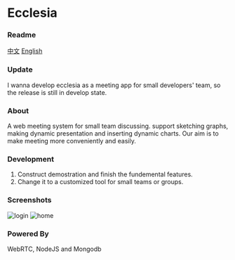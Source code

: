 # Ecclesia

### Readme

[中文](https://github.com/lavende/ecclesia/blob/master/README.zh-CN.md)
[English](https://github.com/lavende/ecclesia/blob/master/README.md)

### Update

I wanna develop ecclesia as a meeting app for small developers' team, so the release
is still in develop state.

### About

A web meeting system for small team discussing. support sketching graphs, 
making dynamic presentation and inserting dynamic charts. Our aim is to 
make meeting more conveniently and easily.


### Development

1. Construct demostration and finish the fundemental features.
2. Change it to a customized tool for small teams or groups.


### Screenshots

![login](http://lavende.github.io/img/2015/ecclesia/login.jpg)
![home](http://lavende.github.io/img/2015/ecclesia/home.jpg)


### Powered By

WebRTC, NodeJS and Mongodb

